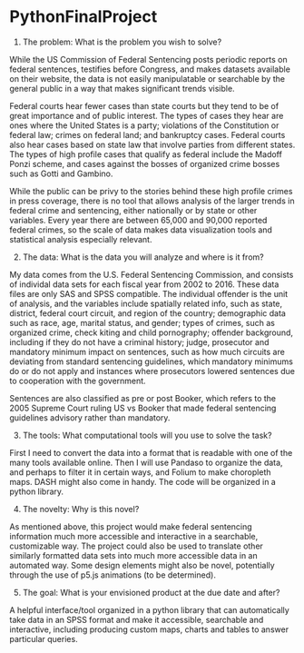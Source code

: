 # PythonFinalProject

1.	The problem: What is the problem you wish to solve? 

While the US Commission of Federal Sentencing posts periodic reports on federal sentences, testifies before Congress, and makes datasets available on their website, the data is not easily manipulatable or searchable by the general public in a way that makes significant trends visible.

Federal courts hear fewer cases than state courts but they tend to be of great importance and of public interest. The types of cases they hear are ones where the United States is a party; violations of the Constitution or federal law; crimes on federal land; and bankruptcy cases. Federal courts also hear cases based on state law that involve parties from different states. The types of high profile cases that qualify as federal include the Madoff Ponzi scheme, and cases against the bosses of organized crime bosses such as Gotti and Gambino.

While the public can be privy to the stories behind these high profile crimes in press coverage, there is no tool that allows analysis of the larger trends in federal crime and sentencing, either nationally or by state or other variables. Every year there are between 65,000 and 90,000 reported federal crimes, so the scale of data makes data visualization tools and statistical analysis especially relevant. 

2.	The data: What is the data you will analyze and where is it from? 

My data comes from the U.S. Federal Sentencing Commission, and consists of individal data sets for each fiscal year from 2002 to 2016. These data files are only SAS and SPSS compatible. The individual offender is the unit of analysis, and the variables include spatially related info, such as state, district, federal court circuit, and region of the country; demographic data such as race, age, marital status, and gender; types of crimes, such as organized crime, check kiting and child pornography; offender background, including if they do not have a criminal history; judge, prosecutor and mandatory minimum impact on sentences, such as how much circuits are deviating from standard sentencing guidelines, which mandatory minimums do or do not apply and instances where prosecutors lowered sentences due to cooperation with the government.  

Sentences are also classified as pre or post Booker, which refers to the 2005 Supreme Court ruling US vs Booker that made federal sentencing guidelines advisory rather than mandatory. 
  
3. The tools: What computational tools will you use to solve the task? 

First I need to convert the data into a format that is readable with one of the many tools available online. Then I will use Pandaso to organize the data, and perhaps to filter it in certain ways, and Folium to make choropleth maps. DASH might also come in handy. The code will be organized in a python library. 
 
4.	The novelty: Why is this novel? 

As mentioned above, this project would make federal sentencing information much more accessible and interactive in a searchable, customizable way. The project could also be used to translate other similarly formatted data sets into much more accessible data in an automated way. Some design elements might also be novel, potentially through the use of p5.js animations (to be determined). 

5.	The goal: What is your envisioned product at the due date and after?

A helpful interface/tool organized in a python library that can automatically take data in an SPSS format and make it accessible, searchable and interactive, including producing custom maps, charts and tables to answer particular queries. 
